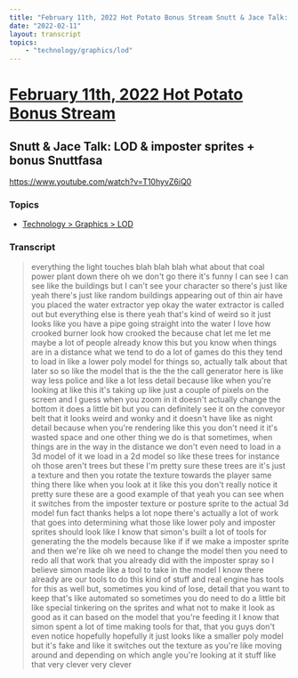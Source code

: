 ```yaml
---
title: "February 11th, 2022 Hot Potato Bonus Stream Snutt & Jace Talk: LOD & imposter sprites + bonus Snuttfasa"
date: "2022-02-11"
layout: transcript
topics:
    - "technology/graphics/lod"
---
```

# [February 11th, 2022 Hot Potato Bonus Stream](../2022-02-11.md)
## Snutt & Jace Talk: LOD & imposter sprites + bonus Snuttfasa
https://www.youtube.com/watch?v=T10hyvZ6iQ0

### Topics
* [Technology > Graphics > LOD](../topics/technology/graphics/lod.md)

### Transcript

> everything the light touches blah blah blah what about that coal power plant down there oh we don't go there it's funny I can see I can see like the buildings but I can't see your character so there's just like yeah there's just like random buildings appearing out of thin air have you placed the water extractor yep okay the water extractor is called out but everything else is there yeah that's kind of weird so it just looks like you have a pipe going straight into the water I love how crooked burner look how crooked the because chat let me let me maybe a lot of people already know this but you know when things are in a distance what we tend to do a lot of games do this they tend to load in like a lower poly model for things so, actually talk about that later so so like the model that is the the the call generator here is like way less police and like a lot less detail because like when you're looking at like this it's taking up like just a couple of pixels on the screen and I guess when you zoom in it doesn't actually change the bottom it does a little bit but you can definitely see it on the conveyor belt that it looks weird and wonky and it doesn't have like as night detail because when you're rendering like this you don't need it it's wasted space and one other thing we do is that sometimes, when things are in the way in the distance we don't even need to load in a 3d model of it we load in a 2d model so like these trees for instance oh those aren't trees but these I'm pretty sure these trees are it's just a texture and then you rotate the texture towards the player same thing there like when you look at it like this you don't really notice it pretty sure these are a good example of that yeah you can see when it switches from the imposter texture or posture sprite to the actual 3d model fun fact thanks helps a lot nope there's actually a lot of work that goes into determining what those like lower poly and imposter sprites should look like I know that simon's built a lot of tools for generating the the models because like if if we make a imposter sprite and then we're like oh we need to change the model then you need to redo all that work that you already did with the imposter spray so I believe simon made like a tool to take in the model I know there already are our tools to do this kind of stuff and real engine has tools for this as well but, sometimes you kind of lose, detail that you want to keep that's like automated so sometimes you do need to do a little bit like special tinkering on the sprites and what not to make it look as good as it can based on the model that you're feeding it I know that simon spent a lot of time making tools for that, that you guys don't even notice hopefully hopefully it just looks like a smaller poly model but it's fake and like it switches out the texture as you're like moving around and depending on which angle you're looking at it stuff like that very clever very clever
